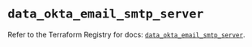 # `data_okta_email_smtp_server`

Refer to the Terraform Registry for docs: [`data_okta_email_smtp_server`](https://registry.terraform.io/providers/okta/okta/4.20.0/docs/data-sources/email_smtp_server).
